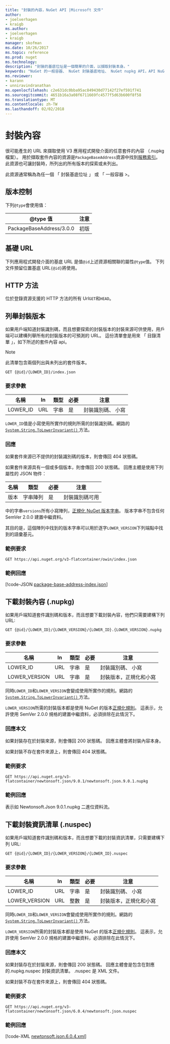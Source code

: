 ```yaml
---
title: "封裝的內容，NuGet API |Microsoft 文件"
author:
- joelverhagen
- kraigb
ms.author:
- joelverhagen
- kraigb
manager: skofman
ms.date: 10/26/2017
ms.topic: reference
ms.prod: nuget
ms.technology: 
description: "封裝的基底位址是一個簡單的介面，以擷取封裝本身。"
keywords: "NuGet 的一般容器、 NuGet 封裝基底地址、 NuGet nupkg API，API NuGet 套件的版本中，NuGet API 未列出的套件，NuGet API 下載 nuspec"
ms.reviewer:
- karann
- unniravindranathan
ms.openlocfilehash: c2e631dc0bba95ac849430d77142f27ef591f741
ms.sourcegitcommit: 4651b16a3a08f6711669fc4577f5d63b600f8f58
ms.translationtype: MT
ms.contentlocale: zh-TW
ms.lasthandoff: 02/02/2018
---
```

# <a name="package-content"></a>封裝內容

很可能產生的 URL 來擷取使用 V3 應用程式開發介面的任意套件的內容 （.nupkg 檔案）。 用於擷取套件內容的資源是`PackageBaseAddress`資源中找到[服務索引](service-index.md)。 此資源也可讓封裝時，所列出的所有版本的探索或未列出。

此資源通常稱為為任一個 「 封裝基底位址 」 或 「 一般容器 >。

## <a name="versioning"></a>版本控制

下列`@type`會使用值：

@type 值              | 注意
------------------------ | -----
PackageBaseAddress/3.0.0 | 初版

## <a name="base-url"></a>基礎 URL

下列應用程式開發介面的基底 URL 是值`@id`上述資源相關聯的屬性`@type`值。 下列文件預留位置基底 URL`{@id}`將使用。

## <a name="http-methods"></a>HTTP 方法

位於登錄資源支援的 HTTP 方法的所有 Url`GET`和`HEAD`。

## <a name="enumerate-package-versions"></a>列舉封裝版本

如果用戶端知道封裝識別碼，而且想要探索的封裝版本的封裝來源可供使用，用戶端可以建構列舉所有的封裝版本的可預測的 URL。 這份清單會是用來 「 目錄清單 」，如下所述的套件內容 api。

> [!Note]
> 此清單包含兩個列出與未列出的套件版本。

    GET {@id}/{LOWER_ID}/index.json

### <a name="request-parameters"></a>要求參數

名稱     | In     | 類型    | 必要 | 注意
-------- | ------ | ------- | -------- | -----
LOWER_ID | URL    | 字串  | 是      | 封裝識別碼、 小寫

`LOWER_ID`值是小寫使用所實作的規則所需的封裝識別碼。網路的[ `System.String.ToLowerInvariant()` ](/dotnet/api/system.string.tolowerinvariant?view=netstandard-2.0#System_String_ToLowerInvariant)方法。

### <a name="response"></a>回應

如果套件來源已不提供的封裝識別碼的版本，則會傳回 404 狀態碼。

如果套件來源具有一個或多個版本，則會傳回 200 狀態碼。 回應主體是使用下列屬性的 JSON 物件：

名稱     | 類型             | 必要 | 注意
-------- | ---------------- | -------- | -----
版本 | 字串陣列 | 是      | 封裝識別碼可用

中的字串`versions`所有小寫陣列，[正規化 NuGet 版本字串](../reference/package-versioning.md#normalized-version-numbers)。 版本字串不包含任何 SemVer 2.0.0 建置中繼資料。

其目的是，這個陣列中找到的版本字串可以用於逐字`LOWER_VERSION`下列端點中找到的語彙基元。

### <a name="sample-request"></a>範例要求

    GET https://api.nuget.org/v3-flatcontainer/owin/index.json

### <a name="sample-response"></a>範例回應

[!code-JSON [package-base-address-index.json](./_data/package-base-address-index.json)]

## <a name="download-package-content-nupkg"></a>下載封裝內容 (.nupkg)

如果用戶端知道套件識別碼和版本，而且想要下載封裝內容，他們只需要建構下列 URL:

    GET {@id}/{LOWER_ID}/{LOWER_VERSION}/{LOWER_ID}.{LOWER_VERSION}.nupkg

### <a name="request-parameters"></a>要求參數

名稱          | In     | 類型   | 必要 | 注意
------------- | ------ | ------ | -------- | -----
LOWER_ID      | URL    | 字串 | 是      | 封裝識別碼、 小寫
LOWER_VERSION | URL    | 字串 | 是      | 封裝版本，正規化和小寫

同時`LOWER_ID`和`LOWER_VERSION`會變成使用所實作的規則。網路的[ `System.String.ToLowerInvariant()` ](/dotnet/api/system.string.tolowerinvariant?view=netstandard-2.0#System_String_ToLowerInvariant)方法。

`LOWER_VERSION`所需的封裝版本都是使用 NuGet 的版本[正規化規則](../reference/package-versioning.md#normalized-version-numbers)。 這表示，允許使用 SemVer 2.0.0 規格的建置中繼資料，必須排除在此情況下。

### <a name="response-body"></a>回應本文

如果封裝存在於封裝來源，則會傳回 200 狀態碼。 回應主體會將封裝內容本身。

如果封裝不存在套件來源上，則會傳回 404 狀態碼。

### <a name="sample-request"></a>範例要求

    GET https://api.nuget.org/v3-flatcontainer/newtonsoft.json/9.0.1/newtonsoft.json.9.0.1.nupkg

### <a name="sample-response"></a>範例回應

表示如 Newtonsoft.Json 9.0.1.nupkg 二進位資料流。

## <a name="download-package-manifest-nuspec"></a>下載封裝資訊清單 (.nuspec)

如果用戶端知道套件識別碼和版本，而且想要下載的封裝資訊清單，只需要建構下列 URL:

    GET {@id}/{LOWER_ID}/{LOWER_VERSION}/{LOWER_ID}.nuspec

### <a name="request-parameters"></a>要求參數

名稱          | In     | 類型    | 必要 | 注意
------------- | ------ | ------- | -------- | -----
LOWER_ID      | URL    | 字串  | 是      | 封裝識別碼、 小寫
LOWER_VERSION | URL    | 整數 | 是      | 封裝版本，正規化和小寫

同時`LOWER_ID`和`LOWER_VERSION`會變成使用所實作的規則。網路的[ `System.String.ToLowerInvariant()` ](/dotnet/api/system.string.tolowerinvariant?view=netstandard-2.0#System_String_ToLowerInvariant)方法。

`LOWER_VERSION`所需的封裝版本都是使用 NuGet 的版本[正規化規則](../reference/package-versioning.md#normalized-version-numbers)。 這表示，允許使用 SemVer 2.0.0 規格的建置中繼資料，必須排除在此情況下。

### <a name="response-body"></a>回應本文

如果封裝存在於封裝來源，則會傳回 200 狀態碼。 回應主體會是包含在對應的.nupkg.nuspec 封裝資訊清單。 .nuspec 是 XML 文件。

如果封裝不存在套件來源上，則會傳回 404 狀態碼。

### <a name="sample-request"></a>範例要求

    GET https://api.nuget.org/v3-flatcontainer/newtonsoft.json/6.0.4/newtonsoft.json.nuspec

### <a name="sample-response"></a>範例回應

[!code-XML [newtonsoft.json.6.0.4.xml](./_data/newtonsoft.json.6.0.4.xml)]
